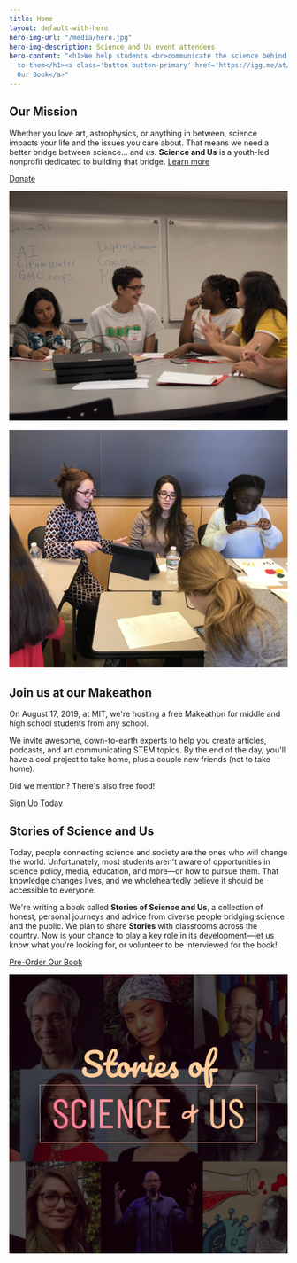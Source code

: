 ```yaml
---
title: Home
layout: default-with-hero
hero-img-url: "/media/hero.jpg"
hero-img-description: Science and Us event attendees
hero-content: "<h1>We help students <br>communicate the science behind <br>what matters
  to them</h1><a class='button button-primary' href='https://igg.me/at/scienceandus'>Buy
  Our Book</a>"
---
```


<div class="row half-half" markdown="1">

<article markdown="1">

## Our Mission

Whether you love art, astrophysics, or anything in between, science impacts your life and the issues you care about. That means we need a better bridge between science… and *us*. **Science and Us** is a youth-led nonprofit dedicated to building that bridge. [Learn more](/about)

<a href="donate" class="button button-primary">Donate</a>

</article>

<article markdown="1">

![Science and Us participants at a table at our first event laughing, with social issues on the board in the background](/media/first-event-students-laughing.jpg)

</article>

</div>



<div class="row half-half" markdown="1">

<article markdown="1">

![Attendees at December 2018 event making stop motion animations with Play-doh](/media/second-event-stop-motion.jpg)

</article>

<article markdown="1">

## Join us at our Makeathon

On August 17, 2019, at MIT, we're hosting a free Makeathon for middle and high school students from any school.

We invite awesome, down-to-earth experts to help you create articles, podcasts, and art communicating STEM topics. By the end of the day, you'll have a cool project to take home, plus a couple new friends (not to take home).

Did we mention? There's also free food!

<a href="signup" class="button button-primary">Sign Up Today</a>

</article>

</div>




<div class="row half-half" markdown="1">

<article markdown="1">

## Stories of Science and Us

Today, people connecting science and society are the ones who will change the world. Unfortunately, most students aren't aware of opportunities in science policy, media, education, and more—or how to pursue them. That knowledge changes lives, and we wholeheartedly believe it should be accessible to everyone.

We're writing a book called **Stories of Science and Us**, a collection of honest, personal journeys and advice from diverse people bridging science and the public. We plan to share **Stories** with classrooms across the country. Now is your chance to play a key role in its development—let us know what you're looking for, or volunteer to be interviewed for the book!

<a href="https://igg.me/at/scienceandus" class="button button-primary">Pre-Order Our Book</a>

</article>

<article markdown="1">

![Stories of Science and Us Indiegogo campaign card](/media/campaigncard.png)

</article>

</div>